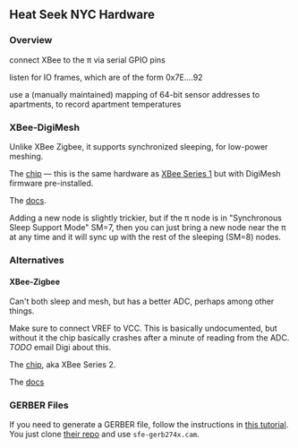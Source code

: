 ## Heat Seek NYC Hardware


### Overview

connect XBee to the π via serial GPIO pins

listen for IO frames, which are of the form 0x7E....92

use a (manually maintained) mapping of 64-bit sensor addresses to apartments, to record apartment temperatures


### XBee-DigiMesh

Unlike XBee Zigbee, it supports synchronized sleeping, for low-power meshing.

The [chip](http://www.digikey.com/product-detail/en/XB24-DMPIT-250/602-1338-ND/3482610) — this is the same hardware as [XBee Series 1](http://www.digikey.com/product-detail/en/XB24-API-001/602-1273-ND/3482588) but with DigiMesh firmware pre-installed.

The [docs](http://ftp1.digi.com/support/documentation/90000991_L.pdf).

Adding a new node is slightly trickier, but if the π node is in "Synchronous Sleep Support Mode" SM=7, then you can just bring a new node near the π at any time and it will sync up with the rest of the sleeping (SM=8) nodes.


### Alternatives

#### XBee-Zigbee

Can't both sleep and mesh, but has a better ADC, perhaps among other things.

Make sure to connect VREF to VCC. This is basically undocumented, but without it the chip basically crashes after a minute of reading from the ADC. _TODO_ email Digi about this.

The [chip](http://www.digikey.com/product-detail/en/XB24-Z7PIT-004/602-1275-ND/3482624), aka XBee Series 2.

The [docs](http://ftp1.digi.com/support/documentation/90000976_S.pdf)

### GERBER Files
If you need to generate a GERBER file, follow the instructions in [this tutorial](https://learn.sparkfun.com/tutorials/using-eagle-board-layout/generating-gerbers). You just clone [their repo](https://github.com/sparkfun/SparkFun_Eagle_Settings) and use `sfe-gerb274x.cam`.

